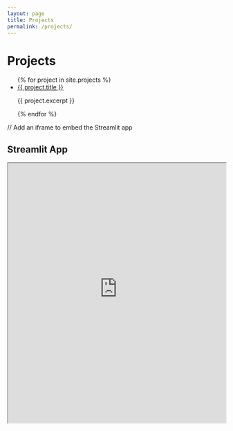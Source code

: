 ```yaml
---
layout: page
title: Projects
permalink: /projects/
---
```


<h1>Projects</h1>

<ul>
  {% for project in site.projects %}
    <li>
      <a href="{{ project.url }}">{{ project.title }}</a>
      <p>{{ project.excerpt }}</p>
    </li>
  {% endfor %}
</ul>

// Add an iframe to embed the Streamlit app
<h2>Streamlit App</h2>
<iframe src="https://xiwenjiang-us-accident-streamlit-appproject-introduction-fv70dq.streamlit.app/" width="100%" height="600px"></iframe>
